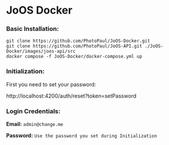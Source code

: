 # JoOS Docker

### Basic Installation:
```
git clone https://github.com/PhotoPaul/JoOS-Docker.git
git clone https://github.com/PhotoPaul/JoOS-API.git ./JoOS-Docker/images/joos-api/src
docker compose -f JoOS-Docker/docker-compose.yml up
```

### Initialization:
First you need to set your password:

http://localhost:4200/auth/reset?token=setPassword

### Login Credentials:
**Email:** `admin@change.me`

**Password:** `Use the password you set during Initialization`
